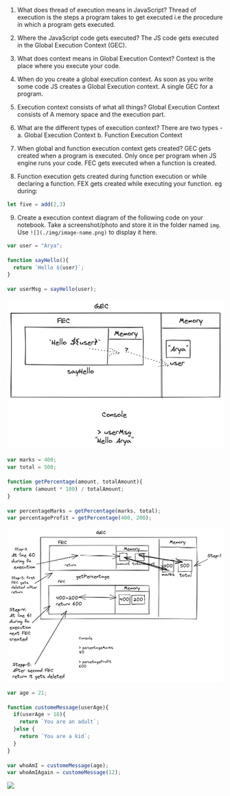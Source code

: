 1. What does thread of execution means in JavaScript?
Thread of execution is the steps a program takes to get executed i.e the procedure in which a program gets executed.

2. Where the JavaScript code gets executed?
The JS code gets executed in the Global Execution Context (GEC).

3. What does context means in Global Execution Context?
Context is the place where you execute your code.

4. When do you create a global execution context.
As soon as you write some code JS creates a Global Execution context. A single GEC for a program.

5. Execution context consists of what all things?
Global Execution Context consists of A memory space and the execution part.

6. What are the different types of execution context?
There are two types -
a. Global Execution Context
b. Function Execution Context

7. When global and function execution context gets created?
GEC gets created when a program is executed. Only once per program when JS engine runs your code.
FEC gets executed when a function is created.

8. Function execution gets created during function execution or while declaring a function.
FEX gets created while executing your function.
eg during:
```js
let five = add(2,3) 
```

9. Create a execution context diagram of the following code on your notebook. Take a screenshot/photo and store it in the folder named `img`. Use `![](./img/image-name.png)` to display it here.



```js
var user = "Arya";

function sayHello(){
  return `Hello ${user}`;
}

var userMsg = sayHello(user);
```

<!-- Put your image here -->

![9-a](../code/img/9a.png)



```js
var marks = 400;
var total = 500;

function getPercentage(amount, totalAmount){
  return (amount * 100) / totalAmount;
}

var percentageMarks = getPercentage(marks, total);
var percentageProfit = getPercentage(400, 200);
```

<!-- Put your image here -->

![9-b](../code/img/9b.png)



```js
var age = 21;

function customeMessage(userAge){
  if(userAge > 18){
    return `You are an adult`;
  }else {
    return `You are a kid`;
  }
}

var whoAmI = customeMessage(age);
var whoAmIAgain = customeMessage(12);
```

<!-- Put your image here -->

![](./img/image-name.jpg)